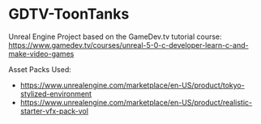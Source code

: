 # GDTV-ToonTanks
 Unreal Engine Project based on the GameDev.tv tutorial course:
https://www.gamedev.tv/courses/unreal-5-0-c-developer-learn-c-and-make-video-games


Asset Packs Used: 
- https://www.unrealengine.com/marketplace/en-US/product/tokyo-stylized-environment
- https://www.unrealengine.com/marketplace/en-US/product/realistic-starter-vfx-pack-vol
